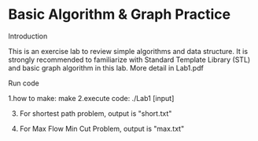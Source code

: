 # Basic Algorithm & Graph Practice

Introduction

This is an exercise lab to review simple algorithms and data structure. It is strongly recommended to familiarize with Standard Template Library (STL) and basic graph algorithm in this lab.
More detail in Lab1.pdf

Run code

1.how to make: 
	make
2.execute code: 
	./Lab1 [input]

3. For shortest path problem, output is "short.txt"

4. For Max Flow Min Cut Problem, output is "max.txt"
